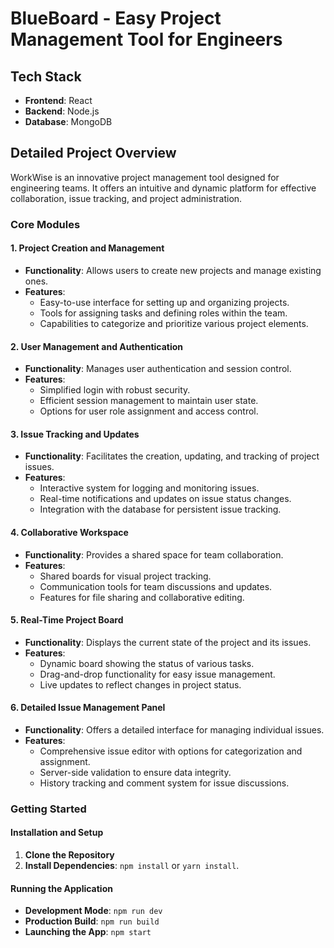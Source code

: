 # BlueBoard - Easy Project Management Tool for Engineers

## Tech Stack

- **Frontend**: React
- **Backend**: Node.js
- **Database**: MongoDB

## Detailed Project Overview

WorkWise is an innovative project management tool designed for engineering teams. It offers an intuitive and dynamic platform for effective collaboration, issue tracking, and project administration.

### Core Modules

#### 1. Project Creation and Management

- **Functionality**: Allows users to create new projects and manage existing ones.
- **Features**:
  - Easy-to-use interface for setting up and organizing projects.
  - Tools for assigning tasks and defining roles within the team.
  - Capabilities to categorize and prioritize various project elements.

#### 2. User Management and Authentication

- **Functionality**: Manages user authentication and session control.
- **Features**:
  - Simplified login with robust security.
  - Efficient session management to maintain user state.
  - Options for user role assignment and access control.

#### 3. Issue Tracking and Updates

- **Functionality**: Facilitates the creation, updating, and tracking of project issues.
- **Features**:
  - Interactive system for logging and monitoring issues.
  - Real-time notifications and updates on issue status changes.
  - Integration with the database for persistent issue tracking.

#### 4. Collaborative Workspace

- **Functionality**: Provides a shared space for team collaboration.
- **Features**:
  - Shared boards for visual project tracking.
  - Communication tools for team discussions and updates.
  - Features for file sharing and collaborative editing.

#### 5. Real-Time Project Board

- **Functionality**: Displays the current state of the project and its issues.
- **Features**:
  - Dynamic board showing the status of various tasks.
  - Drag-and-drop functionality for easy issue management.
  - Live updates to reflect changes in project status.

#### 6. Detailed Issue Management Panel

- **Functionality**: Offers a detailed interface for managing individual issues.
- **Features**:
  - Comprehensive issue editor with options for categorization and assignment.
  - Server-side validation to ensure data integrity.
  - History tracking and comment system for issue discussions.

### Getting Started

#### Installation and Setup

1. **Clone the Repository**
2. **Install Dependencies**: `npm install` or `yarn install`.

#### Running the Application

- **Development Mode**: `npm run dev`
- **Production Build**: `npm run build`
- **Launching the App**: `npm start`
